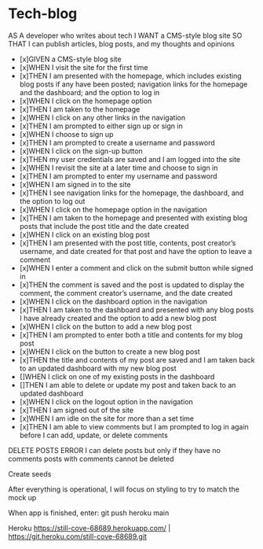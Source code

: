# Tech-blog

AS A developer who writes about tech
I WANT a CMS-style blog site
SO THAT I can publish articles, blog posts, and my thoughts and opinions

* [x]GIVEN a CMS-style blog site
* [x]WHEN I visit the site for the first time
* [x]THEN I am presented with the homepage, which includes existing blog posts if any have been posted; navigation links for the homepage and the dashboard; and the option to log in
* [x]WHEN I click on the homepage option
* [x]THEN I am taken to the homepage
* [x]WHEN I click on any other links in the navigation
* [x]THEN I am prompted to either sign up or sign in
* [x]WHEN I choose to sign up
* [x]THEN I am prompted to create a username and password
* [x]WHEN I click on the sign-up button
* [x]THEN my user credentials are saved and I am logged into the site
* [x]WHEN I revisit the site at a later time and choose to sign in
* [x]THEN I am prompted to enter my username and password
* [x]WHEN I am signed in to the site
* [x]THEN I see navigation links for the homepage, the dashboard, and the option to log out
* [x]WHEN I click on the homepage option in the navigation
* [x]THEN I am taken to the homepage and presented with existing blog posts that include the post title and the date created
* [x]WHEN I click on an existing blog post
* [x]THEN I am presented with the post title, contents, post creator’s username, and date created for that post and have the option to leave a comment
* [x]WHEN I enter a comment and click on the submit button while signed in
* [x]THEN the comment is saved and the post is updated to display the comment, the comment creator’s username, and the date created
* [x]WHEN I click on the dashboard option in the navigation
* [x]THEN I am taken to the dashboard and presented with any blog posts I have already created and the option to add a new blog post
* [x]WHEN I click on the button to add a new blog post
* [x]THEN I am prompted to enter both a title and contents for my blog post
* [x]WHEN I click on the button to create a new blog post
* [x]THEN the title and contents of my post are saved and I am taken back to an updated dashboard with my new blog post
* []WHEN I click on one of my existing posts in the dashboard
* []THEN I am able to delete or update my post and taken back to an updated dashboard
* [x]WHEN I click on the logout option in the navigation
* [x]THEN I am signed out of the site
* [x]WHEN I am idle on the site for more than a set time
* [x]THEN I am able to view comments but I am prompted to log in again before I can add, update, or delete comments

DELETE POSTS ERROR
I can delete posts but only if they have no comments
posts with comments cannot be deleted

Create seeds

After everything is operational, I will focus on styling to try to match the mock up

When app is finished, enter: git push heroku main

Heroku
https://still-cove-68689.herokuapp.com/ | https://git.heroku.com/still-cove-68689.git
